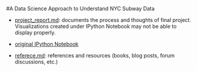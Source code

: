 #A Data Science Approach to Understand NYC Subway Data

* [project_report.md](https://github.com/LiChangNY/Udacity-Intro-to-Data-Science/blob/master/Project_Report.md): documents the process and thoughts of final project. Visualizations created under IPython Notebook may not be able to display properly.

* [original IPython Notebook](http://nbviewer.ipython.org/gist/LiChangNY/5f05379896216994969d) 

* [referece.md](https://github.com/LiChangNY/Udacity-Intro-to-Data-Science/blob/master/reference.md): references and resources (books, blog posts, forum discussions, etc.)


